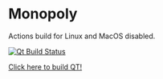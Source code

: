 # Monopoly

Actions build for Linux and MacOS disabled.  

[![Qt Build Status](https://github.com/Azusagawa-Sakuta/monopoly/actions/workflows/main.yml/badge.svg)](https://github.com/Azusagawa-Sakuta/monopoly/actions)   

[Click here to build QT!](https://github.com/Azusagawa-Sakuta/monopoly/actions/workflows/main.yml)  
